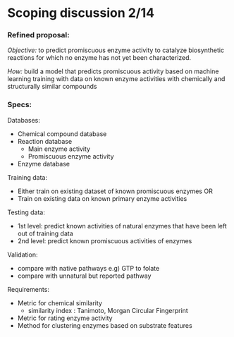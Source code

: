 # Scoping discussion 2/14

### Refined proposal:

*Objective:* to predict promiscuous enzyme activity to catalyze biosynthetic reactions for which no enzyme has not yet been characterized.

*How:* build a model that predicts promiscuous activity based on machine learning training with data on known enzyme activities with chemically and structurally similar compounds

### Specs:

Databases:
- Chemical compound database
- Reaction database
    - Main enzyme activity
    - Promiscuous enzyme activity
- Enzyme database

Training data:
- Either train on existing dataset of known promiscuous enzymes OR
- Train on existing data on known primary enzyme activities

Testing data:
- 1st level: predict known activities of natural enzymes that have been left out of training data
- 2nd level: predict known promiscuous activities of enzymes

Validation:
- compare with native pathways e.g) GTP to folate 
- compare with unnatural but reported pathway  

Requirements:
- Metric for chemical similarity
     - similarity index : Tanimoto, Morgan Circular Fingerprint
- Metric for rating enzyme activity
- Method for clustering enzymes based on substrate features
